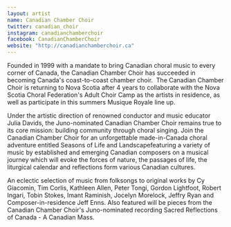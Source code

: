 ```yaml
---
layout: artist
name: Canadian Chamber Choir
twitter: canadian_choir
instagram: canadianchamberchoir
facebook: CanadianChamberChoir
website: "http://canadianchamberchoir.ca"
---
```


Founded in 1999 with a mandate to bring Canadian choral music to every corner of Canada, the Canadian Chamber Choir has succeeded in becoming Canada's coast-to-coast chamber choir.  The Canadian Chamber Choir is returning to Nova Scotia after 4 years to collaborate with the Nova Scotia Choral Federation's Adult Choir Camp as the artists in residence, as well as participate in this summers Musique Royale line up.

Under the artistic direction of renowned conductor and music educator Julia Davids, the Juno-nominated Canadian Chamber Choir remains true to its core mission: building community through choral singing. Join the Canadian Chamber Choir for an unforgettable made-in-Canada choral adventure entitled Seasons of Life and Landscapefeaturing a variety of music by established and emerging Canadian composers on a musical journey which will evoke the forces of nature, the passages of life, the liturgical calendar and reflections form various Canadian cultures.

An eclectic selection of music from folksongs to original works by Cy Giacomin, Tim Corlis, Kathleen Allen, Peter Tongi, Gordon Lightfoot, Robert Ingari, Tobin Stokes, Imant Raminish, Jocelyn Morelock, Jeffry Ryan and Composer-in-residence Jeff Enns. Also featured will be pieces from the Canadian Chamber Choir's Juno-nominated recording Sacred Reflections of Canada - A Canadian Mass.